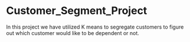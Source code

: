# Customer_Segment_Project
In this project we have utilized K means to segregate customers to figure out which customer would like to be dependent or not.
